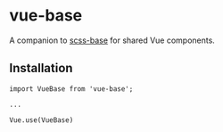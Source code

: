 # vue-base
A companion to [scss-base](https://github.com/bhgeorge/scss-base) for shared Vue components.

## Installation
```
import VueBase from 'vue-base';

...

Vue.use(VueBase)
```
